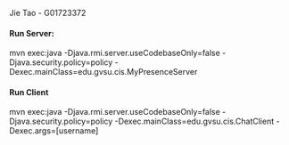 Jie Tao - G01723372

#### Run Server:
mvn exec:java -Djava.rmi.server.useCodebaseOnly=false  -Djava.security.policy=policy  -Dexec.mainClass=edu.gvsu.cis.MyPresenceServer

#### Run Client
mvn exec:java -Djava.rmi.server.useCodebaseOnly=false  -Djava.security.policy=policy  -Dexec.mainClass=edu.gvsu.cis.ChatClient -Dexec.args=[username]
